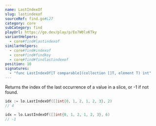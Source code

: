 ```yaml
---
name: LastIndexOf
slug: lastindexof
sourceRef: find.go#L27
category: core
subCategory: find
playUrl: https://go.dev/play/p/Eo7W0lvKTky
variantHelpers:
  - core#find#lastindexof
similarHelpers:
  - core#find#indexof
  - core#find#findkey
  - core#find#findlastindexof
position: 10
signatures:
  - "func LastIndexOf[T comparable](collection []T, element T) int"
---
```


Returns the index of the last occurrence of a value in a slice, or -1 if not found.

```go
idx := lo.LastIndexOf([]int{0, 1, 2, 1, 2, 3}, 2)
// 4

idx = lo.LastIndexOf([]int{0, 1, 2, 1, 2, 3}, 6)
// -1
```


